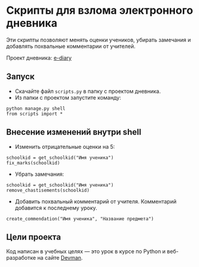 # Скрипты для взлома электронного дневника

Эти скрипты позволяют менять оценки учеников, убирать замечания и добавлять похвальные комментарии от учителей.

Проект дневника: [e-diary](https://github.com/devmanorg/e-diary)


## Запуск

- Скачайте файл `scripts.py` в папку с проектом дневника.
- Из папки с проектом запустите команду:
```
python manage.py shell
from scripts import *
```

## Внесение изменений внутри shell
- Изменить отрицательные оценки на 5:
```
schoolkid = get_schoolkid("Имя ученика")
fix_marks(schoolkid)
``` 
- Убрать замечания:
```
schoolkid = get_schoolkid("Имя ученика")
remove_chastisements(schoolkid)
```

- Добавить похвальный комментарий от учителя. Комментарий добавится к последнему уроку.
```
create_commendation("Имя ученика", "Название предмета")
```

## Цели проекта

Код написан в учебных целях — это урок в курсе по Python и веб-разработке на сайте [Devman](https://dvmn.org).